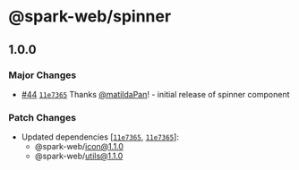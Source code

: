 # @spark-web/spinner

## 1.0.0

### Major Changes

- [#44](https://github.com/brighte-labs/spark-web/pull/44)
  [`11e7365`](https://github.com/brighte-labs/spark-web/commit/11e73659ff4a01a48a8761821bff34c6ec28568b)
  Thanks [@matildaPan](https://github.com/matildaPan)! - initial release of
  spinner component

### Patch Changes

- Updated dependencies
  [[`11e7365`](https://github.com/brighte-labs/spark-web/commit/11e73659ff4a01a48a8761821bff34c6ec28568b),
  [`11e7365`](https://github.com/brighte-labs/spark-web/commit/11e73659ff4a01a48a8761821bff34c6ec28568b)]:
  - @spark-web/icon@1.1.0
  - @spark-web/utils@1.1.0
